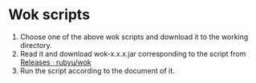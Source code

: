 # Wok scripts

1. Choose one of the above wok scripts and download it to the working directory.
2. Read it and download wok-x.x.x.jar corresponding to the script from [Releases · rubyu/wok](https://github.com/rubyu/wok/releases)
3. Run the script according to the document of it.
